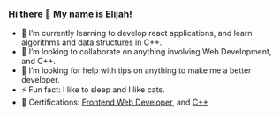 ### Hi there 👋 My name is Elijah!
- 🌱 I’m currently learning to develop react applications, and learn algorithms and data structures in C++.
- 👯 I’m looking to collaborate on anything involving Web Development, and C++.
- 🤔 I’m looking for help with tips on anything to make me a better developer.
- ⚡ Fun fact: I like to sleep and I like cats.
- 🥇 Certifications: [Frontend Web Developer](https://verify.w3schools.com/1N8SBAWV06), and [C++](https://verify.w3schools.com/1N4ZM6OAC7)
